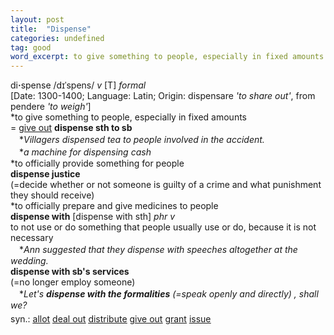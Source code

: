 ```yaml
---
layout: post
title:  "Dispense"
categories: undefined
tag: good
word_excerpt: to give something to people, especially in fixed amounts
---
```

<DIV style="MARGIN: 0px 0px 5px">di<B>·</B>spense /dɪˈspens/ <I>v</I> [T] <I>formal</I> <BR>[Date: 1300-1400; Language: Latin; Origin: dispensare <I>'to share out'</I>, from pendere <I>'to weigh'</I>]<BR>*to give something to people, especially in fixed amounts<BR>= <A href="{{ site.baseurl }}/give%20out"><U>give out</U></A> <B>dispense sth to sb</B><BR>　*<I>Villagers dispensed tea to people involved in the accident.</I><BR>　*<I>a machine for dispensing cash</I><BR>*to officially provide something for people<BR><B>dispense justice</B><BR>(=decide whether or not someone is guilty of a crime and what punishment they should receive) <BR>*to officially prepare and give medicines to people<BR><B>dispense with</B> [dispense with sth] <I>phr v</I><BR>to not use or do something that people usually use or do, because it is not necessary<BR>　*<I>Ann suggested that they dispense with speeches altogether at the wedding.</I><BR><B>dispense with sb's services</B><BR>(=no longer employ someone)<BR>　*<I>Let's <B>dispense with the formalities</B> (=speak openly and directly) , shall we?</I></DIV>
<DIV style="MARGIN: 0px 0px 5px">
<DIV style="MARGIN: 4px 0px">syn.: <A href="{{ site.baseurl }}/allot"><U>allot</U></A> <A href="{{ site.baseurl }}/deal%20out"><U>deal out</U></A> <A href="{{ site.baseurl }}/distribute"><U>distribute</U></A> <A href="{{ site.baseurl }}/give%20out"><U>give out</U></A> <A href="{{ site.baseurl }}/grant"><U>grant</U></A> <A href="{{ site.baseurl }}/issue"><U>issue</U></A></DIV></DIV>
